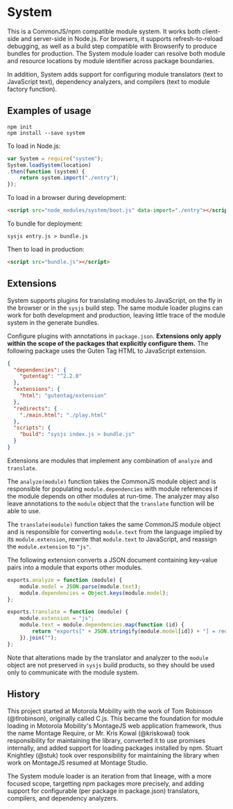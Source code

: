 
# System

This is a CommonJS/npm compatible module system.
It works both client-side and server-side in Node.js.
For browsers, it supports refresh-to-reload debugging, as well as a build step
compatible with Browserify to produce bundles for production.
The System module loader can resolve both module and resource locations by
module identifier across package boundaries.

In addition, System adds support for configuring module translators (text to
JavaScript text), dependency analyzers, and compilers (text to module factory
function).

## Examples of usage

```
npm init
npm install --save system
```

To load in Node.js:

```js
var System = require("system");
System.loadSystem(location)
.then(function (system) {
    return system.import("./entry");
});
```

To load in a browser during development:

```html
<script src="node_modules/system/boot.js" data-import="./entry"></script>
```

To bundle for deployment:

```
sysjs entry.js > bundle.js
```

Then to load in production:

```html
<script src="bundle.js"></script>
```

## Extensions

System supports plugins for translating modules to JavaScript, on the fly in
the browser or in the `sysjs` build step.
The same module loader plugins can work for both development and production,
leaving little trace of the module system in the generate bundles.

Configure plugins with annotations in `package.json`.
**Extensions only apply within the scope of the packages that explicitly
configure them.**
The following package uses the Guten Tag HTML to JavaScript extension.

```json
{
  "dependencies": {
    "gutentag": "^2.2.0"
  },
  "extensions": {
    "html": "gutentag/extension"
  },
  "redirects": {
    "./main.html": "./play.html"
  },
  "scripts": {
    "build": "sysjs index.js > bundle.js"
  }
}
```

Extensions are modules that implement any combination of `analyze` and
`translate`.

The `analyze(module)` function takes the CommonJS module object and is
responsible for populating `module.dependencies` with module references if the
module depends on other modules at run-time.
The analyzer may also leave annotations to the `module` object that the
`translate` function will be able to use.

The `translate(module)` function takes the same CommonJS module object and is
responsible for converting `module.text` from the language implied by its
`module.extension`, rewrite that `module.text` to JavaScript, and reassign the
`module.extension` to `"js"`.

The following extension converts a JSON document containing key-value pairs
into a module that exports other modules.

```js
exports.analyze = function (module) {
    module.model = JSON.parse(module.text);
    module.dependencies = Object.keys(module.model);
};

exports.translate = function (module) {
    module.extension = "js";
    module.text = module.dependencies.map(function (id) {
        return "exports[" + JSON.stringify(module.model[id]) + "] = require(" + JSON.stringify(id) + ");\n";
    }).join("");
};
```

Note that alterations made by the translator and analyzer to the `module`
object are not preserved in `sysjs` build products, so they should be used only
to communicate with the module system.

## History

This project started at Motorola Mobility with the work of Tom Robinson
(@tlrobinson), originally called C.js.
This became the foundation for module loading in Motorola Mobility's MontageJS
web application framework, thus the name Montage Require, or Mr.
Kris Kowal (@kriskowal) took responsibility for maintaining the library,
converted it to use promises internally, and added support for loading packages
installed by npm.
Stuart Knightley (@stuk) took over responsibility for maintaining the library
when work on MontageJS resumed at Montage Studio.

The System module loader is an iteration from that lineage, with a more focused
scope, targetting npm packages more precisely, and adding support for
configurable (per package in package.json) translators, compilers, and
dependency analyzers.

<!-- TODO and configurable (through options) optimizers and instrumenters, as
well as support for resource loading and bundling. -->
